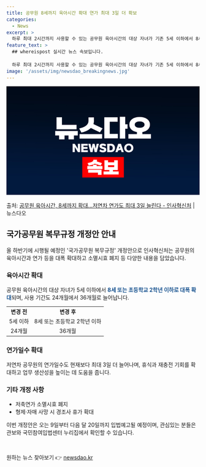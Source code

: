```yaml
---
title: 공무원 8세까지 육아시간 확대 연가 최대 3일 더 확보
categories:
  - News
excerpt: >
  하루 최대 2시간까지 사용할 수 있는 공무원 육아시간의 대상 자녀가 기존 5세 이하에서 8세 또는 초등학교 …
feature_text: >
  ## whereispost 실시간 뉴스 속보입니다.

  하루 최대 2시간까지 사용할 수 있는 공무원 육아시간의 대상 자녀가 기존 5세 이하에서 8세 또는 초등학교 …
image: '/assets/img/newsdao_breakingnews.jpg'
---
```


![뉴스다오 속보](/assets/img/newsdao_breakingnews.jpg)

<p>출처: <a href="https://newsdao.kr/3536" rel="dofollow">공무원 육아시간, 8세까지 확대…저연차 연가도 최대 3일 늘린다 - 인사혁신처</a> | 뉴스다오</p>

<h2 data-ke-size="size26">국가공무원 복무규정 개정안 안내</h2>
<p data-ke-size="size16">올 하반기에 시행될 예정인 '국가공무원 복무규정' 개정안으로 인사혁신처는 공무원의 육아시간과 연가 등을 대폭 확대하고 소멸시효 폐지 등 다양한 내용을 담았습니다.</p>

<h3>육아시간 확대</h3>
<p data-ke-size="size16">공무원 육아시간의 대상 자녀가 5세 이하에서 <b><span style="color: #1a5490;">8세 또는 초등학교 2학년 이하로 대폭 확대</span></b>되며, 사용 기간도 24개월에서 36개월로 늘어납니다.</p>
<table>
	<tr>
		<td style="text-align: center; height: 17px;"><b>변경 전</b></td>
		<td style="text-align: center; height: 17px;"><b>변경 후</b></td>
	</tr>
	<tr>
		<td style="text-align: center; height: 17px;">5세 이하</td>
		<td style="text-align: center; height: 17px;">8세 또는 초등학교 2학년 이하</td>
	</tr>
	<tr>
		<td style="text-align: center; height: 17px;">24개월</td>
		<td style="text-align: center; height: 17px;">36개월</td>
	</tr>
</table>

<h3>연가일수 확대</h3>
<p data-ke-size="size16">저연차 공무원의 연가일수도 현재보다 최대 3일 더 늘어나며, 휴식과 재충전 기회를 확대하고 업무 생산성을 높이는 데 도움을 줍니다.</p>

<h3>기타 개정 사항</h3>
<ul>
	<li>저축연가 소멸시효 폐지</li>
	<li>형제·자매 사망 시 경조사 휴가 확대</li>
</ul>

<p data-ke-size="size16">이번 개정안은 오는 9일부터 다음 달 20일까지 입법예고될 예정이며, 관심있는 분들은 관보와 국민참여입법센터 누리집에서 확인할 수 있습니다.</p>

<p data-ke-size="size16">&nbsp;</p> 

원하는 뉴스 찾아보기 👉 <a href="https://newsdao.kr" rel="dofollow">newsdao.kr</a>


